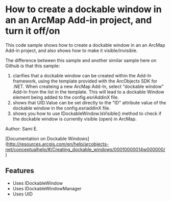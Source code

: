 # How to create a dockable window in an an ArcMap Add-in project, and turn it off/on
This code sample shows how to create a dockable window in an an ArcMap Add-in project, and also shows how to make it
visible/invisible. 

The difference between this sample and another similar sample here on Github is that this sample:
1) clarifies that a dockable window can be created within the Add-In framework, using the template provided with the ArcObjects SDK for .NET.
    When createing a new ArcMap Add-In, select "dockable window" Add-In from the list in the template. This will lead to a dockable Window element 
    being added to the config.esriAddinX file.
2) shows that UID.Value can be set directly to the "ID" attribute value of the dockable window in the config.esriaddinX file. 
3) shows you how to use IDockableWindow.IsVisible() method to check if the dockable window is currently visible (open) in ArcMap.

Author: Sami E.

[Documentation on Dockable Windows]
(http://resources.arcgis.com/en/help/arcobjects-net/conceptualhelp/#/Creating_dockable_windows/00010000014w000000/)

## Features
* Uses IDockableWindow
* Uses IDockableWindowManager
* Uses UID
